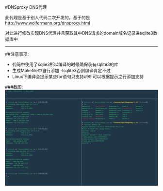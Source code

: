 
#DNSproxy DNS代理

此代理是基于别人代码二次开发的，基于的是 http://www.wolfermann.org/dnsproxy.html

对此进行修改实现DNS代理并且获取其中DNS请求的domain域名记录进sqlite3数据库中

----------

##注意事项:

 * 代码中使用了sqlie3所以编译的时候确保装有sqlite3的库
 * 生成Makefile中自行添加 -lsqlite3否则编译肯定不过
 * Linux下编译会提示某些for语句只支持c99 可以根据提示之行添加支持
 

###截图:
![img](https://raw.githubusercontent.com/creturn/dnsproxy/master/screens/screen.png)          